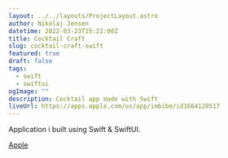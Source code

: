 ```yaml
---
layout: ../../layouts/ProjectLayout.astro
author: Nikolaj Jensen
datetime: 2022-03-23T15:22:00Z
title: Cocktail Craft
slug: cocktail-craft-swift
featured: true
draft: false
tags:
  - swift
  - swiftui
ogImage: ""
description: Cocktail app made with Swift
liveUrl: https://apps.apple.com/us/app/imbibe/id1664128517
---
```


Application i built using Swift & SwiftUI.

[Apple](https://apps.apple.com/us/app/imbibe/id1664128517)
